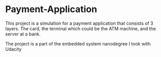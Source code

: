 # Payment-Application

This project is a simulation for a payment application that consists of 3 layers. The card, the terminal which could be the ATM machine, and the server at a bank.

The project is a part of the embedded system nanodegree I took with Udacity  
